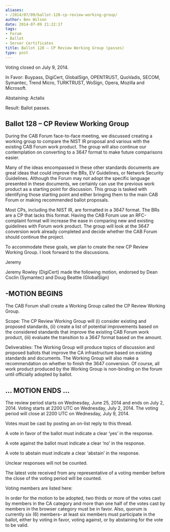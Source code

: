```yaml
---
aliases:
- /2014/07/09/ballot-128-cp-review-working-group/
author: Ben Wilson
date: 2014-07-09 21:22:17
tags:
- Forum
- Ballot
- Server Certificates
title: Ballot 128 – CP Review Working Group (passes)
type: post
---
```


Voting closed on July 9, 2014.

In Favor: Buypass, DigiCert, GlobalSign, OPENTRUST, QuoVadis, SECOM, Symantec, Trend Micro, TURKTRUST, WoSign, Opera, Mozilla and Microsoft.

Abstaining: Actalis

Result: Ballot passes.

## Ballot 128 – CP Review Working Group

During the CAB Forum face-to-face meeting, we discussed creating a working group to compare the NIST IR proposal and various with the existing CAB Forum work product. The group will also continue our contemplation on converting to a 3647 format to make future comparisons easier.

Many of the ideas encompassed in these other standards documents are great ideas that could improve the BRs, EV Guidelines, or Network Security Guidelines. Although the Forum may not adopt the specific language presented in these documents, we certainly can use the previous work product as a starting point for discussion. This group is tasked with identifying those starting point and either bringing them to the main CAB Forum or making recommended ballot proposals.

Most CPs, including the NIST IR, are formatted in a 3647 format. The BRs are a CP that lacks this format. Having the CAB Forum use an RFC-complaint format will increase the ease in comparing new and existing guidelines with Forum work product. The group will look at the 3647 conversion work already completed and decide whether the CAB Forum should continue the project.

To accommodate these goals, we plan to create the new CP Review Working Group. I look forward to the discussions.

Jeremy

Jeremy Rowley (DigiCert) made the following motion, endorsed by Dean Coclin (Symantec) and Doug Beattie (GlobalSign)

## -MOTION BEGINS

The CAB Forum shall create a Working Group called the CP Review Working Group.

Scope: The CP Review Working Group will (i) consider existing and proposed standards, (ii) create a list of potential improvements based on the considered standards that improve the existing CAB Forum work product, (iii) evaluate the transition to a 3647 format based on the amount.

Deliverables: The Working Group will produce topics of discussion and proposed ballots that improve the CA infrastructure based on existing standards and documents. The Working Group will also make a recommendation on whether to finish the 3647 conversion. Of course, all work product produced by the Working Group is non-binding on the forum until officially adopted by ballot.

## … MOTION ENDS …

The review period starts on Wednesday, June 25, 2014 and ends on July 2, 2014. Voting starts at 2200 UTC on Wednesday, July 2, 2014. The voting period will close at 2200 UTC on Wednesday, July 9, 2014.

Votes must be cast by posting an on-list reply to this thread.

A vote in favor of the ballot must indicate a clear ‘yes’ in the response.

A vote against the ballot must indicate a clear ‘no’ in the response.

A vote to abstain must indicate a clear ‘abstain’ in the response.

Unclear responses will not be counted.

The latest vote received from any representative of a voting member before the close of the voting period will be counted.

Voting members are listed here:

In order for the motion to be adopted, two thirds or more of the votes cast by members in the CA category and more than one half of the votes cast by members in the browser category must be in favor. Also, quorum is currently six (6) members– at least six members must participate in the ballot, either by voting in favor, voting against, or by abstaining for the vote to be valid.